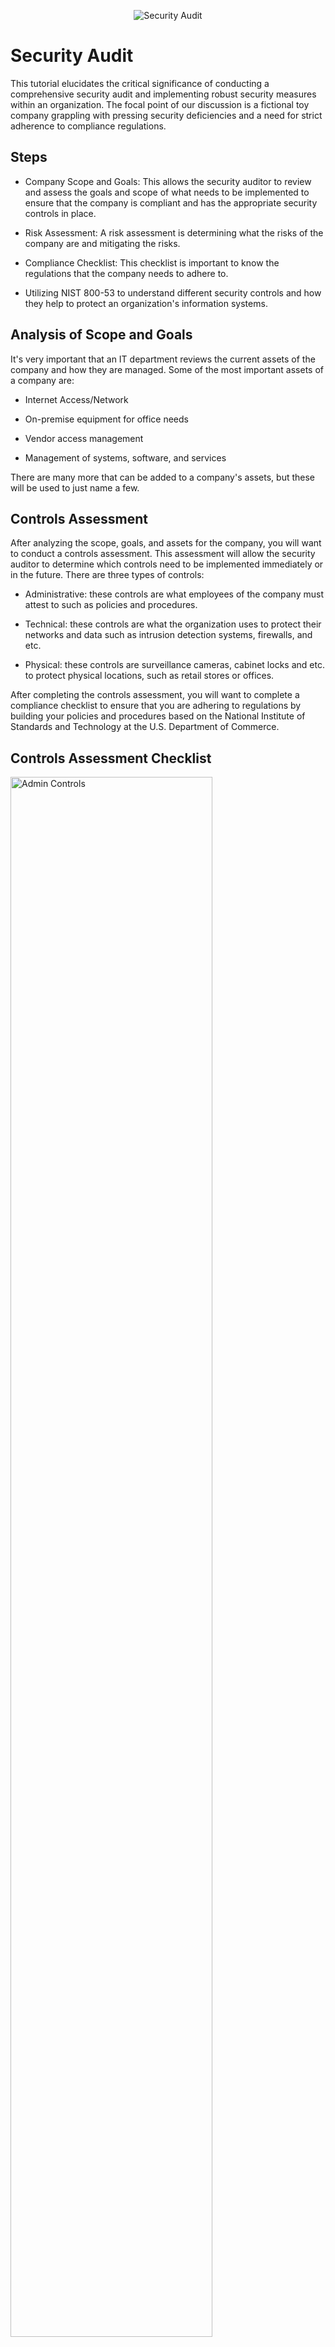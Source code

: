 <p align="center"> 

<img src="https://imgur.com/HVmDGKk.png" alt="Security Audit"/> 

</p> 
  
<h1>Security Audit</h1> 

This tutorial elucidates the critical significance of conducting a comprehensive security audit and implementing robust security measures within an organization. The focal point of our discussion is a fictional toy company grappling with pressing security deficiencies and a need for strict adherence to compliance regulations.<br /> 

<h2>Steps </h2> 

- Company Scope and Goals: This allows the security auditor to review and assess the goals and scope of what needs to be implemented to ensure that the company is compliant and has the appropriate security controls in place.

- Risk Assessment: A risk assessment is determining what the risks of the company are and mitigating the risks.

- Compliance Checklist: This checklist is important to know the regulations that the company needs to adhere to.

- Utilizing NIST 800-53 to understand different security controls and how they help to protect an organization's information systems.

<h2>Analysis of Scope and Goals</h2> 
It's very important that an IT department reviews the current assets of the company and how they are managed. Some of the most important assets of a company are:

-  Internet Access/Network

-  On-premise equipment for office needs
  
-  Vendor access management
  
-  Management of systems, software, and services

There are many more that can be added to a company's assets, but these will be used to just name a few.

  

<h2>Controls Assessment</h2> 
After analyzing the scope, goals, and assets for the company, you will want to conduct a controls assessment. This assessment will allow the security auditor to determine which controls need to be implemented immediately or in the future. There are three types of controls:

- Administrative: these controls are what employees of the company must attest to such as policies and procedures.

- Technical: these controls are what the organization uses to protect their networks and data such as intrusion detection systems, firewalls, and etc.

- Physical: these controls are surveillance cameras, cabinet locks and etc. to protect physical locations, such as retail stores or offices.

After completing the controls assessment, you will want to complete a compliance checklist to ensure that you are adhering to regulations by building your policies and procedures based on the National Institute of Standards and Technology at the U.S. Department of Commerce.
  

<h2>Controls Assessment Checklist</h2> 

<p> 

<img src="https://imgur.com/ZOLcqGv.png" height="80%" width="80%" alt="Admin Controls"/>

<img src="https://imgur.com/T7PCfH5.png" height="80%" width="80%" alt="Technical Controls"/> 

<img src="https://imgur.com/7RB1tj7.png" height="80%" width="80%" alt="Physical Controls"/> 
</p> 

<p> 
This checklist provides the security controls that the company needs to implement


</p> 

<br /> 

<h2> Compliance Checklist </h2> 

<p> 

<img src="https://imgur.com/mKNeMXu.png" height="80%" width="80%" alt="Regs 1"/> 
<img src="https://imgur.com/ztefViQ.png" height="80%" width="80%" alt="Regs 2"/>

</p> 

<p> 

This checklist provides the compliance regulations that the company needs to adhere to. 

</p> 

<br /> 

<h2> Recommendations </h2> 

<p> 

Multiple controls will need to be implemented for the fictitious toy company to strengthen its security posture. Some of the controls include Least privilege, Disaster Recovery
Password, Access Control, Account Management policies, Separation of duties, etc. The compliance regulations that the company must adhere to General Data Protection Regulation (GDPR)
Payment Card Industry Data Security Standard (PCI DSS), and System and Organizations Controls to protect consumer, employee, and organization data.




</p>  

<br /> 
